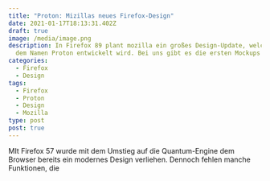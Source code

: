 ```yaml
---
title: "Proton: Mizillas neues Firefox-Design"
date: 2021-01-17T18:13:31.402Z
draft: true
image: /media/image.png
description: In Firefox 89 plant mozilla ein großes Design-Update, welches unter
  dem Namen Proton entwickelt wird. Bei uns gibt es die ersten Mockups zusehen.
categories:
  - Firefox
  - Design
tags:
  - Firefox
  - Proton
  - Design
  - Mozilla
type: post
post: true
---
```

MIt Firefox 57 wurde mit dem Umstieg auf die Quantum-Engine dem Browser bereits ein modernes Design verliehen. Dennoch fehlen manche Funktionen, die
